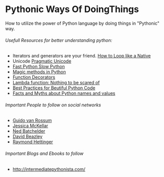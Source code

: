 Pythonic Ways Of DoingThings
============================

How to utilize the power of Python language by doing things in "Pythonic" way.

###### Usefull Resources for better understanding python:

* Iterators and generators are your friend. [How to Loop like a Native](http://nedbatchelder.com/text/iter.html)
* Unicode [Pragmatic Unicode](http://nedbatchelder.com/text/unipain.html)
* [Fast Python Slow Python](https://www.youtube.com/watch?v=7eeEf_rAJds)
* [Magic methods in Python](http://www.rafekettler.com/magicmethods.html)
* [Function Decorators](http://intermediatepythonista.com/the-function-ii-function-decorators)
* [Lambda function: Nothing to be scared of](https://pythonconquerstheuniverse.wordpress.com/2011/08/29/lambda_tutorial/)
* [Best Practices for Beutiful Python Code](https://www.youtube.com/watch?v=wf-BqAjZb8M)
* [Facts and Myths about Python names and values](http://nedbatchelder.com/text/names.html)


###### Important People to follow on social networks

* [Guido van Rossum](https://twitter.com/gvanrossum)
* [Jessica McKellar](http://web.mit.edu/jesstess/)
* [Ned Batchelder](http://nedbatchelder.com/)
* [David Beazley](http://www.dabeaz.com/blog.html)
* [Raymond Hettinger](https://twitter.com/raymondh?lang=en)

###### Important Blogs and Ebooks to follow
* http://intermediatepythonista.com/
